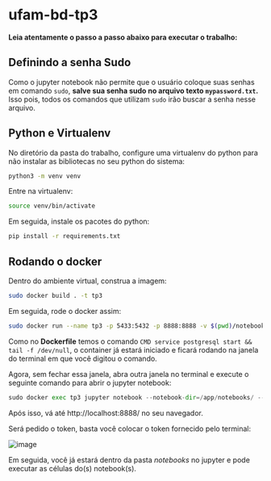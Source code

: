 # ufam-bd-tp3

**Leia atentamente o passo a passo abaixo para executar o trabalho:**

## Definindo a senha Sudo

Como o jupyter notebook não permite que o usuário coloque suas senhas em comando `sudo`, **salve sua senha sudo no arquivo texto `mypassword.txt`.** Isso pois, todos os comandos que utilizam `sudo` irão buscar a senha nesse arquivo.

## Python e Virtualenv

No diretório da pasta do trabalho, configure uma virtualenv do python para não instalar as bibliotecas no seu python do sistema:

```bash
python3 -m venv venv
```

Entre na virtualenv:

```bash
source venv/bin/activate
```

Em seguida, instale os pacotes do python: 

```bash
pip install -r requirements.txt
```

## Rodando o docker

Dentro do ambiente virtual, construa a imagem:

```bash
sudo docker build . -t tp3
```

Em seguida, rode o docker assim:

```bash
sudo docker run --name tp3 -p 5433:5432 -p 8888:8888 -v $(pwd)/notebooks/:/app/notebooks -v $(pwd)/datadir/:/app/datadir tp3
```

Como no **Dockerfile** temos o comando `CMD service postgresql start && tail -f /dev/null`, o container já estará iniciado e ficará rodando na janela do terminal em que você digitou o comando.

Agora, sem fechar essa janela, abra outra janela no terminal e execute o seguinte comando para abrir o jupyter notebook: 

```python
sudo docker exec tp3 jupyter notebook --notebook-dir=/app/notebooks/ --allow-root --ip 0.0.0.0 --no-browser
```

Após isso, vá até http://localhost:8888/ no seu navegador. 

Será pedido o token, basta você colocar o token fornecido pelo terminal:

![image](https://github.com/NathSantos/tp3_Nathalia_Alice_Igor/assets/63311872/010c3880-bbf5-417c-8201-f49e1d864eeb)

Em seguida, você já estará dentro da pasta *notebooks* no jupyter e pode executar as células do(s) notebook(s).
